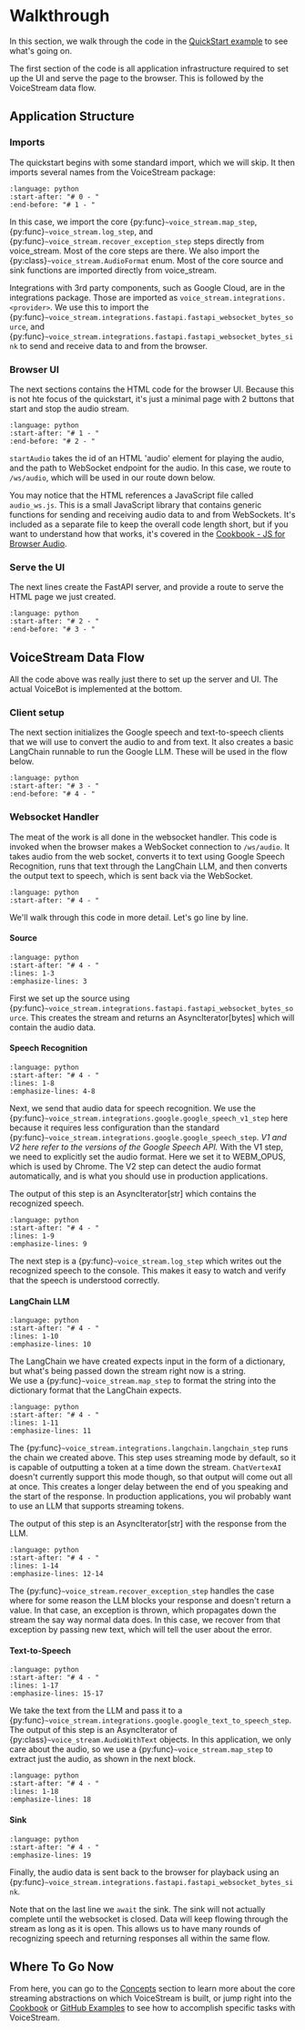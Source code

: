 # Walkthrough

In this section, we walk through the code in the [QuickStart example](./index) to see what's going on.

The first section of the code is all application infrastructure required to set up the UI and serve the page to the browser.  This is followed by the VoiceStream data flow.  

## Application Structure

### Imports

The quickstart begins with some standard import, which we will skip.  It then imports several names from the VoiceStream package: 

```{literalinclude} ../../examples/quickstart.py
:language: python
:start-after: "# 0 - "
:end-before: "# 1 - "
```

In this case, we import the core {py:func}`~voice_stream.map_step`, {py:func}`~voice_stream.log_step`, and {py:func}`~voice_stream.recover_exception_step` steps directly from voice_stream.  Most of the
core steps are there.  We also import the {py:class}`~voice_stream.AudioFormat` enum. Most of the core source and sink functions are imported directly from voice_stream.

Integrations with 3rd party components, such as Google Cloud, are in the integrations package.  Those are imported as 
`voice_stream.integrations.<provider>`.  We use this to import the {py:func}`~voice_stream.integrations.fastapi.fastapi_websocket_bytes_source`, 
and {py:func}`~voice_stream.integrations.fastapi.fastapi_websocket_bytes_sink` to send and receive data to and from the browser.

### Browser UI

The next sections contains the HTML code for the browser UI.  Because this is not hte focus of the quickstart, it's just 
a minimal page with 2 buttons that start and stop the audio stream.

```{literalinclude} ../../examples/quickstart.py
:language: python
:start-after: "# 1 - "
:end-before: "# 2 - "
```

`startAudio` takes the id of an HTML 'audio' element for playing the audio, and the path to WebSocket endpoint for the audio.
In this case, we route to `/ws/audio`, which will be used in our route down below.

You may notice that the HTML references a JavaScript file called `audio_ws.js`.  This is a small JavaScript library that
contains generic functions for sending and receiving audio data to and from WebSockets.  It's included as a separate file
to keep the overall code length short, but if you want to understand how that works, it's covered in the  [Cookbook - JS for Browser Audio](../cookbook/browser_client).

### Serve the UI

The next lines create the FastAPI server, and provide a route to serve the HTML page we just created.

```{literalinclude} ../../examples/quickstart.py
:language: python
:start-after: "# 2 - "
:end-before: "# 3 - "
```

## VoiceStream Data Flow

All the code above was really just there to set up the server and UI.  The actual VoiceBot is implemented at the bottom.

### Client setup

The next section initializes the Google speech and text-to-speech clients that we will use to convert the audio to and from text.
It also creates a basic LangChain runnable to run the Google LLM.  These will be used in the flow below.  

```{literalinclude} ../../examples/quickstart.py
:language: python
:start-after: "# 3 - "
:end-before: "# 4 - "
```

### Websocket Handler

The meat of the work is all done in the websocket handler.  This code is invoked when the browser makes a WebSocket connection
to `/ws/audio`.  It takes audio from the web socket, converts it to text using Google Speech Recognition, runs that text
through the LangChain LLM, and then converts the output text to speech, which is sent back via the WebSocket.

```{literalinclude} ../../examples/quickstart.py
:language: python
:start-after: "# 4 - "
```

We'll walk through this code in more detail.  Let's go line by line.

#### Source

```{literalinclude} ../../examples/quickstart.py
:language: python
:start-after: "# 4 - "
:lines: 1-3
:emphasize-lines: 3
```
First we set up the source using {py:func}`~voice_stream.integrations.fastapi.fastapi_websocket_bytes_source`.  This creates the stream and returns an AsyncIterator[bytes] which will contain the audio data.

#### Speech Recognition

```{literalinclude} ../../examples/quickstart.py
:language: python
:start-after: "# 4 - "
:lines: 1-8
:emphasize-lines: 4-8
```

Next, we send that audio data for speech recognition.  We use the {py:func}`~voice_stream.integrations.google.google_speech_v1_step` here because it requires less 
configuration than the standard {py:func}`~voice_stream.integrations.google.google_speech_step`.  *V1 and V2 here refer to the versions of the Google Speech API.*  With the V1 step, we need to explicitly set the audio format.  Here 
we set it to WEBM_OPUS, which is used by Chrome.  The V2 step can detect the audio format automatically, and is what you
should use in production applications.

The output of this step is an AsyncIterator[str] which contains the recognized speech.

```{literalinclude} ../../examples/quickstart.py
:language: python
:start-after: "# 4 - "
:lines: 1-9
:emphasize-lines: 9
```

The next step is a {py:func}`~voice_stream.log_step` which writes out the recognized speech to the console.  This makes it 
easy to watch and verify that the speech is understood correctly.

#### LangChain LLM

```{literalinclude} ../../examples/quickstart.py
:language: python
:start-after: "# 4 - "
:lines: 1-10
:emphasize-lines: 10
```

The LangChain we have created expects input in the form of a dictionary, but what's being passed down the stream right now is a string.  
We use a {py:func}`~voice_stream.map_step` to format the string into the dictionary format that the LangChain expects.

```{literalinclude} ../../examples/quickstart.py
:language: python
:start-after: "# 4 - "
:lines: 1-11
:emphasize-lines: 11
```

The {py:func}`~voice_stream.integrations.langchain.langchain_step` runs the chain we created above.  This step uses 
streaming mode by default, so it is capable of outputting a token at a time down the stream.  `ChatVertexAI` doesn't 
currently support this mode though, so that output will come out all at once.  This creates a longer delay between the 
end of you speaking and the start of the response.  In production applications, you wil probably want to use an LLM that
supports streaming tokens.

The output of this step is an AsyncIterator[str] with the response from the LLM. 

```{literalinclude} ../../examples/quickstart.py
:language: python
:start-after: "# 4 - "
:lines: 1-14
:emphasize-lines: 12-14
```

The {py:func}`~voice_stream.recover_exception_step` handles the case where for some reason the LLM blocks your response
and doesn't return a value.  In that case, an exception is thrown, which propagates down the stream the say way normal data does.
In this case, we recover from that exception by passing new text, which will tell the user about the error.

#### Text-to-Speech

```{literalinclude} ../../examples/quickstart.py
:language: python
:start-after: "# 4 - "
:lines: 1-17
:emphasize-lines: 15-17
```

We take the text from the LLM and pass it to a {py:func}`~voice_stream.integrations.google.google_text_to_speech_step`.
The output of this step is an AsyncIterator of {py:class}`~voice_stream.AudioWithText` objects.  In this application,
we only care about the audio, so we use a {py:func}`~voice_stream.map_step` to extract just the audio, as shown in 
the next block.

```{literalinclude} ../../examples/quickstart.py
:language: python
:start-after: "# 4 - "
:lines: 1-18
:emphasize-lines: 18
```

#### Sink

```{literalinclude} ../../examples/quickstart.py
:language: python
:start-after: "# 4 - "
:emphasize-lines: 19
```

Finally, the audio data is sent back to the browser for playback using an {py:func}`~voice_stream.integrations.fastapi.fastapi_websocket_bytes_sink`.

Note that on the last line we `await` the sink.  The sink will not actually complete until the websocket is closed.  Data
will keep flowing through the stream as long as it is open.  This allows us to have many rounds of recognizing speech and
returning responses all within the same flow.

## Where To Go Now

From here, you can go to the [Concepts](../concepts/index) section to learn more about the core streaming abstractions on which VoiceStream
is built, or jump right into the [Cookbook](../cookbook/index) or [GitHub Examples](https://github.com/DaveDeCaprio/voice-stream/blob/main/examples/quickstart.py) to see how to accomplish 
specific tasks with VoiceStream.








